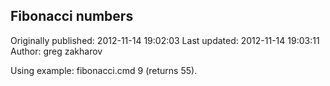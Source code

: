 ## Fibonacci numbers

Originally published: 2012-11-14 19:02:03
Last updated: 2012-11-14 19:03:11
Author: greg zakharov

Using example: fibonacci.cmd 9 (returns 55).